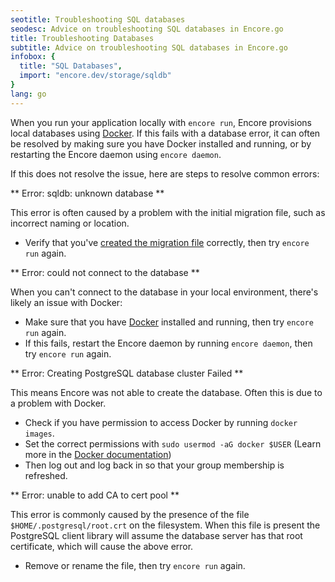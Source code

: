 ```yaml
---
seotitle: Troubleshooting SQL databases
seodesc: Advice on troubleshooting SQL databases in Encore.go
title: Troubleshooting Databases
subtitle: Advice on troubleshooting SQL databases in Encore.go
infobox: {
  title: "SQL Databases",
  import: "encore.dev/storage/sqldb"
}
lang: go
---
```


When you run your application locally with `encore run`, Encore provisions local databases using [Docker](https://docker.com). If this fails with a database error, it can often be resolved by making sure you have Docker installed and running, or by restarting the Encore daemon using `encore daemon`.

If this does not resolve the issue, here are steps to resolve common errors:

** Error: sqldb: unknown database **

This error is often caused by a problem with the initial migration file, such as incorrect naming or location.

- Verify that you've [created the migration file](/docs/develop/databases#defining-a-database-schema) correctly, then try `encore run` again.

** Error: could not connect to the database **

When you can't connect to the database in your local environment, there's likely an issue with Docker:

- Make sure that you have [Docker](https://docker.com) installed and running, then try `encore run` again.
- If this fails, restart the Encore daemon by running `encore daemon`, then try `encore run` again.

** Error: Creating PostgreSQL database cluster Failed **

This means Encore was not able to create the database. Often this is due to a problem with Docker.

- Check if you have permission to access Docker by running `docker images`.
- Set the correct permissions with `sudo usermod -aG docker $USER` (Learn more in the [Docker documentation](https://docs.docker.com/engine/install/linux-postinstall/))
- Then log out and log back in so that your group membership is refreshed.

** Error: unable to add CA to cert pool **

This error is commonly caused by the presence of the file `$HOME/.postgresql/root.crt` on the filesystem.
When this file is present the PostgreSQL client library will assume the database server has that root certificate,
which will cause the above error.

- Remove or rename the file, then try `encore run` again.
